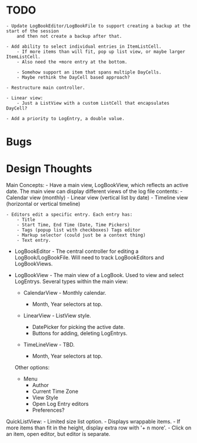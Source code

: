 # TODO
    - Update LogBookEditor/LogBookFile to support creating a backup at the start of the session
        and then not create a backup after that.

    - Add ability to select individual entries in ItemListCell.
        - If more items than will fit, pop up list view, or maybe larger ItemListCell.
        - Also need the +more entry at the bottom.

        - Somehow support an item that spans multiple DayCells.
        - Maybe rethink the DayCell based approach?

    - Restructure main controller.

    - Linear view:
        - Just a ListView with a custom ListCell that encapsulates DayCell?

    - Add a priority to LogEntry, a double value.

# Bugs


# Design Thoughts

Main Concepts:
    - Have a main view, LogBookView, which reflects an active date.
        The main view can display different views of the log file contents:
        - Calendar view (monthly)
        - Linear view (vertical list by date)
        - Timeline view (horizontal or vertical timeline)

    - Editors edit a specific entry. Each entry has:
        - Title
        - Start Time, End Time (Date, Time Pickers)
        - Tags (popup list with checkboxes) Tags editor
        - Markup selector (could just be a context thing)
        - Text entry.



- LogBookEditor - The central controller for editing a LogBook/LogBookFile. Will need to track
    LogBookEditors and LogBookViews.

- LogBookView - The main view of a LogBook. Used to view and select LogEntrys.
    Several types within the main view:
    - CalendarView - Monthly calendar. 
        - Month, Year selectors at top.

    - LinearView - ListView style. 
        - DatePicker for picking the active date.
        - Buttons for adding, deleting LogEntrys.

    - TimeLineView - TBD.
        - Month, Year selectors at top.

    Other options:
    - Menu
        - Author
        - Current Time Zone
        - View Style
        - Open Log Entry editors
        - Preferences?

QuickListView:
    - Limited size list option.
    - Displays wrappable items.
    - If more items than fit in the height, display extra row with '+ n more'.
    - Click on an item, open editor, but editor is separate.